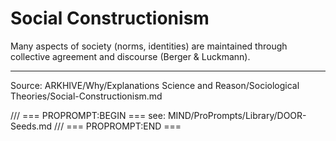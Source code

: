 # Social Constructionism

Many aspects of society (norms, identities) are maintained through collective agreement and discourse (Berger & Luckmann).

---
Source: ARKHIVE/Why/Explanations Science and Reason/Sociological Theories/Social-Constructionism.md

/// === PROPROMPT:BEGIN ===
see: MIND/ProPrompts/Library/DOOR-Seeds.md
/// === PROPROMPT:END ===
